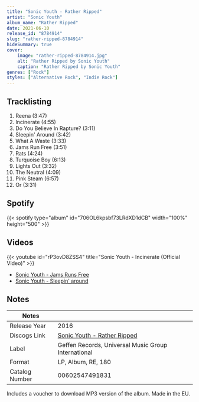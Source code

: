 ```yaml
---
title: "Sonic Youth - Rather Ripped"
artist: "Sonic Youth"
album_name: "Rather Ripped"
date: 2021-06-10
release_id: "8784914"
slug: "rather-ripped-8784914"
hideSummary: true
cover:
    image: "rather-ripped-8784914.jpg"
    alt: "Rather Ripped by Sonic Youth"
    caption: "Rather Ripped by Sonic Youth"
genres: ["Rock"]
styles: ["Alternative Rock", "Indie Rock"]
---
```

## Tracklisting
1. Reena (3:47)
2. Incinerate (4:55)
3. Do You Believe In Rapture? (3:11)
4. Sleepin' Around (3:42)
5. What A Waste (3:33)
6. Jams Run Free (3:51)
7. Rats (4:24)
8. Turquoise Boy (6:13)
9. Lights Out (3:32)
10. The Neutral (4:09)
11. Pink Steam (6:57)
12. Or (3:31)
## Spotify
{{< spotify type="album" id="706OL6kpsbf73LRdXD1dCB" width="100%" height="500" >}}

## Videos
{{< youtube id="rP3ovD8ZSS4" title="Sonic Youth - Incinerate (Official Video)" >}}
- [Sonic Youth - Jams Runs Free](https://www.youtube.com/watch?v=vU93I5UU8-c)
- [Sonic Youth - Sleepin' around](https://www.youtube.com/watch?v=MIsq3sEQ4Hs)

## Notes
| Notes          |             |
| ---------------| ----------- |
| Release Year   | 2016 |
| Discogs Link   | [Sonic Youth - Rather Ripped](https://www.discogs.com/release/8784914-Sonic-Youth-Rather-Ripped) |
| Label          | Geffen Records, Universal Music Group International |
| Format         | LP, Album, RE, 180 |
| Catalog Number | 00602547491831 |

Includes a voucher to download MP3 version of the album. Made in the EU.   
